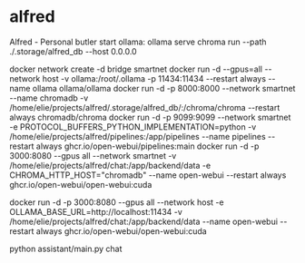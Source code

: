 # alfred
Alfred - Personal butler
start ollama: ollama serve
chroma run --path ./.storage/alfred_db --host 0.0.0.0

docker network create -d bridge smartnet
docker run -d --gpus=all --network host -v ollama:/root/.ollama -p 11434:11434  --restart always --name ollama ollama/ollama
docker run -d -p 8000:8000 --network smartnet --name chromadb -v /home/elie/projects/alfred/.storage/alfred_db/:/chroma/chroma  --restart always chromadb/chroma
docker run -d -p 9099:9099  --network smartnet -e PROTOCOL_BUFFERS_PYTHON_IMPLEMENTATION=python -v /home/elie/projects/alfred/pipelines:/app/pipelines --name pipelines --restart always ghcr.io/open-webui/pipelines:main
docker run -d -p 3000:8080  --gpus all --network smartnet -v /home/elie/projects/alfred/chat:/app/backend/data -e CHROMA_HTTP_HOST="chromadb" --name open-webui --restart always ghcr.io/open-webui/open-webui:cuda

docker run -d -p 3000:8080  --gpus all --network host -e OLLAMA_BASE_URL=http://localhost:11434 -v /home/elie/projects/alfred/chat:/app/backend/data --name open-webui --restart always ghcr.io/open-webui/open-webui:cuda

python assistant/main.py chat